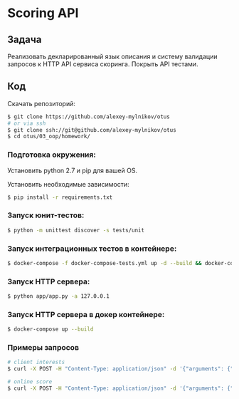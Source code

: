# Scoring API
## Задача
Реализовать декларированный язык описания и систему валидации запросов к HTTP API сервиса скоринга. Покрыть API тестами.
## Код
Скачать репозиторий:
```bash
$ git clone https://github.com/alexey-mylnikov/otus
# or via ssh
$ git clone ssh://git@github.com/alexey-mylnikov/otus
$ cd otus/03_oop/homework/
```
### Подготовка окружения:
Установить python 2.7 и pip для вашей OS.

Установить необходимые зависимости:
```bash
$ pip install -r requirements.txt
```
### Запуск юнит-тестов:
```bash
$ python -m unittest discover -s tests/unit
```
### Запуск интеграционных тестов в контейнере:
```bash
$ docker-compose -f docker-compose-tests.yml up -d --build && docker-compose exec app bash -c "cd ..; python -m unittest discover -s tests/integration" && docker-compose stop
```
### Запуск HTTP сервера:
```bash
$ python app/app.py -a 127.0.0.1
```
### Запуск HTTP сервера в докер контейнере:
```bash
$ docker-compose up --build
```
### Примеры запросов
```bash
# client interests
$ curl -X POST -H "Content-Type: application/json" -d '{"arguments": {"date": "27.01.2019", "client_ids": [1, 2, 3]}, "account": "horns&hoofs", "login": "h&f", "token": "55cc9ce545bcd144300fe9efc28e65d415b923ebb6be1e19d2750a2c03e80dd209a27954dca045e5bb12418e7d89b6d718a9e35af34e14e1d5bcd5a08f21fc95", "method": "clients_interests"}' http://127.0.0.1:8080/method/
```
```bash
# online score
$ curl -X POST -H "Content-Type: application/json" -d '{"arguments": {"phone": "79175002040", "email": "stupnikov@otus.ru", "gender": 1}, "account": "horns&hoofs", "login": "h&f", "token": "55cc9ce545bcd144300fe9efc28e65d415b923ebb6be1e19d2750a2c03e80dd209a27954dca045e5bb12418e7d89b6d718a9e35af34e14e1d5bcd5a08f21fc95", "method": "online_score"}' http://127.0.0.1:8080/method/
```
